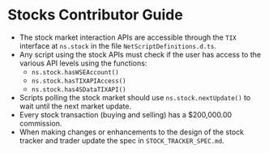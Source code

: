 # Stocks Contributor Guide

* The stock market interaction APIs are accessible through the `TIX`
  interface at `ns.stock` in the file `NetScriptDefinitions.d.ts`.
* Any script using the stock APIs must check if the user has access to
  the various API levels using the functions:
  - `ns.stock.hasWSEAccount()`
  - `ns.stock.hasTIXAPIAccess()`
  - `ns.stock.has4SDataTIXAPI()`
* Scripts polling the stock market should use `ns.stock.nextUpdate()`
  to wait until the next market update.
* Every stock transaction (buying and selling) has a $200,000.00
  commission.
* When making changes or enhancements to the design of the stock
  tracker and trader update the spec in `STOCK_TRACKER_SPEC.md`.
